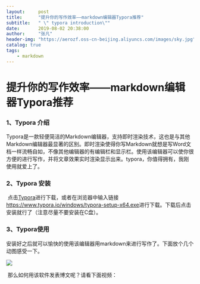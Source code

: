 ```yaml
---
layout:     post
title:      "提升你的写作效率——markdown编辑器Typora推荐"
subtitle:   " \" typora introduction\""
date:       2019-08-02 20:38:00
author:     "张凡"
header-img: "https://aerozf.oss-cn-beijing.aliyuncs.com/images/sky.jpg"
catalog: true
tags:
    - markdown
---
```

# 提升你的写作效率——markdown编辑器Typora推荐

### 1、Typora 介绍

​	Typora是一款轻便简洁的Markdown编辑器，支持即时渲染技术，这也是与其他Markdown编辑器最显著的区别。即时渲染使得你写Markdown就想是写Word文档一样流畅自如，不像其他编辑器的有编辑栏和显示栏。使用该编辑器可以使你很方便的进行写作，并将文章效果实时渲染显示出来。typora，你值得拥有，我刚使用就爱上了。

### 2、Typora 安装

​	点击[Typora](https://www.typora.io/windows/typora-setup-x64.exe)进行下载，或者在浏览器中输入链接<https://www.typora.io/windows/typora-setup-x64.exe>进行下载。下载后点击安装就行了（注意尽量不要安装在C盘）。

### 3、Typora使用

​	安装好之后就可以愉快的使用该编辑器用markdown来进行写作了。下面放个几个动图感受一下。

![](https://aerozf.oss-cn-beijing.aliyuncs.com/images/typora.gif)

​	那么如何用该软件发表博文呢？请看下面视频：






